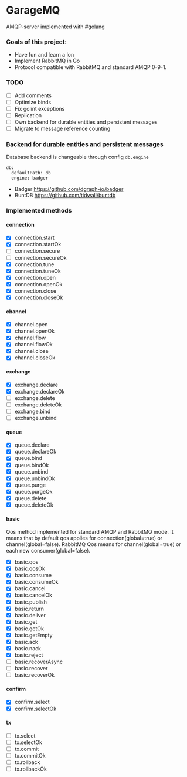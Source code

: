# GarageMQ

AMQP-server implemented with #golang

### Goals of this project:

- Have fun and learn a lon
- Implement RabbitMQ in Go
- Protocol compatible with RabbitMQ and standard AMQP 0-9-1.

### TODO
- [ ] Add comments
- [ ] Optimize binds
- [ ] Fix golint exceptions
- [ ] Replication
- [ ] Own backend for durable entities and persistent messages
- [ ] Migrate to message reference counting

### Backend for durable entities and persistent messages
Database backend is changeable through config `db.engine` 
```
db:
  defaultPath: db
  engine: badger
```
- Badger https://github.com/dgraph-io/badger
- BuntDB https://github.com/tidwall/buntdb

### Implemented methods
 
#### connection 

- [x] connection.start
- [x] connection.startOk 
- [ ] connection.secure
- [ ] connection.secureOk 
- [x] connection.tune
- [x] connection.tuneOk 
- [x] connection.open
- [x] connection.openOk 
- [x] connection.close
- [x] connection.closeOk 

#### channel

- [x] channel.open
- [x] channel.openOk
- [x] channel.flow
- [x] channel.flowOk
- [x] channel.close
- [x] channel.closeOk

#### exchange

- [x] exchange.declare
- [x] exchange.declareOk
- [ ] exchange.delete
- [ ] exchange.deleteOk
- [ ] exchange.bind
- [ ] exchange.unbind

#### queue

- [x] queue.declare
- [x] queue.declareOk
- [x] queue.bind
- [x] queue.bindOk
- [x] queue.unbind
- [x] queue.unbindOk
- [x] queue.purge
- [x] queue.purgeOk
- [x] queue.delete
- [x] queue.deleteOk

#### basic

Qos method implemented for standard AMQP and RabbitMQ mode. It means that by default qos applies for connection(global=true) or channel(global=false). 
RabbitMQ Qos means for channel(global=true) or each new consumer(global=false).

- [x] basic.qos
- [x] basic.qosOk
- [x] basic.consume
- [x] basic.consumeOk
- [x] basic.cancel
- [x] basic.cancelOk
- [x] basic.publish
- [x] basic.return
- [x] basic.deliver
- [x] basic.get
- [x] basic.getOk
- [x] basic.getEmpty 
- [x] basic.ack
- [x] basic.nack
- [x] basic.reject
- [ ] basic.recoverAsync
- [ ] basic.recover
- [ ] basic.recoverOk 

#### confirm

- [x] confirm.select
- [x] confirm.selectOk

#### tx

- [ ] tx.select
- [ ] tx.selectOk
- [ ] tx.commit
- [ ] tx.commitOk
- [ ] tx.rollback
- [ ] tx.rollbackOk
